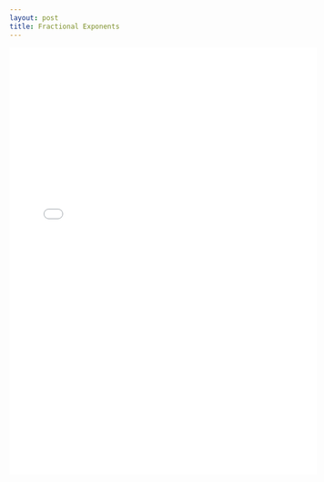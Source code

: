 ```yaml
---
layout: post
title: Fractional Exponents
---
```


<iframe height="750" width="540" frameborder="0" src="//www.ck12.org/assessment/ui/embed.html?test/detail/5985b2f2da2cfe678fb4d5a6&collectionHandle=algebra&collectionCreatorID=3&conceptCollectionHandle=algebra-::-fractional-exponents" ></iframe>